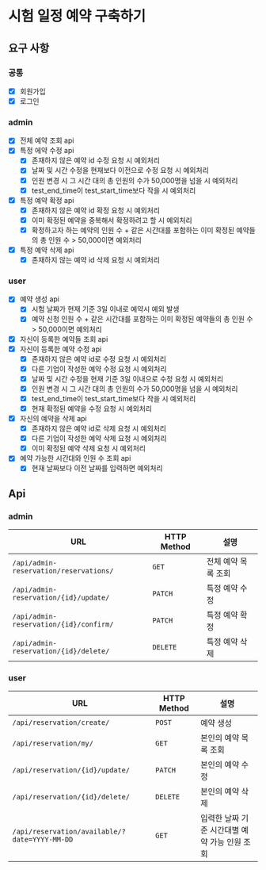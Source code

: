 # 시험 일정 예약 구축하기

## 요구 사항
### 공통
- [x] 회원가입
- [x] 로그인

### admin
- [x] 전체 예약 조회 api
- [x] 특정 에약 수정 api
  - [x] 존재하지 않은 예약 id 수정 요청 시 예외처리
  - [x] 날짜 및 시간 수정을 현재보다 이전으로 수정 요청 시 예외처리
  - [x] 인원 변경 시 그 시간 대의 총 인원의 수가 50,000명을 넘을 시 예외처리
  - [x] test_end_time이 test_start_time보다 작을 시 예외처리
- [x] 특정 예약 확정 api
  - [x] 존재하지 않은 예약 id 확정 요청 시 예외처리
  - [x] 이미 확정된 예약을 중복해서 확정하려고 할 시 예외처리
  - [x] 확정하고자 하는 예약의 인원 수 + 같은 시간대를 포함하는 이미 확정된 예약들의 총 인원 수 > 50,000이면 예외처리
- [x] 특정 예약 삭제 api
  - [x] 존재하지 않는 예약 id 삭제 요청 시 예외처리

### user
- [x] 예약 생성 api
  - [x] 시험 날짜가 현재 기준 3일 이내로 예약시 예외 발생
  - [x] 예약 신청 인원 수 + 같은 시간대를 포함하는 이미 확정된 예약들의 총 인원 수 > 50,000이면 예외처리
- [x] 자신이 등록한 예약들 조회 api
- [x] 자신이 등록한 예약 수정 api
  - [x] 존재하지 않은 예약 id로 수정 요청 시 예외처리
  - [x] 다른 기업이 작성한 예약 수정 요청 시 예외처리
  - [x] 날짜 및 시간 수정을 현재 기준 3일 이내으로 수정 요청 시 예외처리
  - [x] 인원 변경 시 그 시간 대의 총 인원의 수가 50,000명을 넘을 시 예외처리
  - [x] test_end_time이 test_start_time보다 작을 시 예외처리
  - [x] 현재 확정된 예약을 수정 요청 시 예외처리
- [x] 자신의 예약을 삭제 api
  - [x] 존재하지 않은 예약 id로 삭제 요청 시 예외처리
  - [x] 다른 기업이 작성한 예약 삭제 요청 시 예외처리
  - [x] 이미 확정된 예약 삭제 요청 시 예외처리
- [x] 예약 가능한 시간대와 인원 수 조회 api
  - [x] 현재 날짜보다 이전 날짜를 입력하면 예외처리

## Api
### admin
| URL | HTTP Method | 설명 |
|-----|-------------|------|
| `/api/admin-reservation/reservations/` | `GET` | 전체 예약 목록 조회 |
| `/api/admin-reservation/{id}/update/` | `PATCH` | 특정 예약 수정 |
| `/api/admin-reservation/{id}/confirm/` | `PATCH` | 특정 예약 확정 |
| `/api/admin-reservation/{id}/delete/` | `DELETE` | 특정 예약 삭제 |

### user
| URL | HTTP Method | 설명 |
|-----|-------------|------|
| `/api/reservation/create/` | `POST` | 예약 생성 |
| `/api/reservation/my/` | `GET` | 본인의 예약 목록 조회 |
| `/api/reservation/{id}/update/` | `PATCH` | 본인의 예약 수정 |
| `/api/reservation/{id}/delete/` | `DELETE` | 본인의 예약 삭제 |
| `/api/reservation/available/?date=YYYY-MM-DD` | `GET` | 입력한 날짜 기준 시간대별 예약 가능 인원 조회 |
